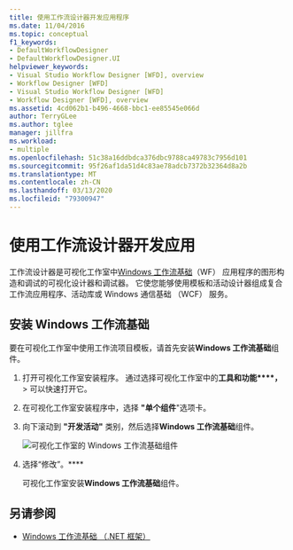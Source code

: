 ```yaml
---
title: 使用工作流设计器开发应用程序
ms.date: 11/04/2016
ms.topic: conceptual
f1_keywords:
- DefaultWorkflowDesigner
- DefaultWorkflowDesigner.UI
helpviewer_keywords:
- Visual Studio Workflow Designer [WFD], overview
- Workflow Designer [WFD]
- Visual Studio Workflow Designer [WFD]
- Workflow Designer [WFD], overview
ms.assetid: 4cd062b1-b496-4668-bbc1-ee85545e066d
author: TerryGLee
ms.author: tglee
manager: jillfra
ms.workload:
- multiple
ms.openlocfilehash: 51c38a16ddbdca376dbc9788ca49783c7956d101
ms.sourcegitcommit: 95f26af1da51d4c83ae78adcb7372b32364d8a2b
ms.translationtype: MT
ms.contentlocale: zh-CN
ms.lasthandoff: 03/13/2020
ms.locfileid: "79300947"
---
```

# <a name="develop-apps-with-the-workflow-designer"></a>使用工作流设计器开发应用

工作流设计器是可视化工作室中[Windows 工作流基础](/dotnet/framework/windows-workflow-foundation/index)（WF） 应用程序的图形构造和调试的可视化设计器和调试器。 它使您能够使用模板和活动设计器组成复合工作流应用程序、活动库或 Windows 通信基础 （WCF） 服务。

## <a name="install-windows-workflow-foundation"></a>安装 Windows 工作流基础

要在可视化工作室中使用工作流项目模板，请首先安装**Windows 工作流基础**组件。

1. 打开可视化工作室安装程序。 通过选择可视化工作室中的**工具和功能****，** > 可以快速打开它。

1. 在可视化工作室安装程序中，选择 **"单个组件**"选项卡。

1. 向下滚动到 **"开发活动"** 类别，然后选择**Windows 工作流基础**组件。

   ![可视化工作室的 Windows 工作流基础组件](media/windows-workflow-foundation-component.png)

1. 选择“修改”。****

   可视化工作室安装**Windows 工作流基础**组件。

## <a name="see-also"></a>另请参阅

- [Windows 工作流基础 （.NET 框架）](/dotnet/framework/windows-workflow-foundation/index)
